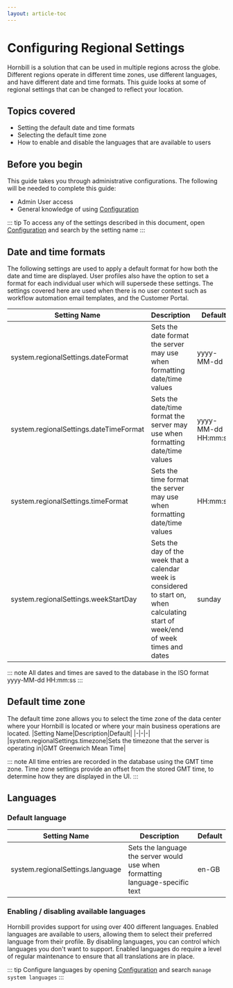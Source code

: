 ```yaml
---
layout: article-toc
---
```

# Configuring Regional Settings
Hornbill is a solution that can be used in multiple regions across the globe. Different regions operate in different time zones, use different languages, and have different date and time formats. This guide looks at some of regional settings that can be changed to reflect your location.

## Topics covered
* Setting the default date and time formats
* Selecting the default time zone
* How to enable and disable the languages that are available to users

## Before you begin
This guide takes you through administrative configurations.  The following will be needed to complete this guide:
* Admin User access
* General knowledge of using [Configuration](/esp-config/getting-started/using-configuration)

::: tip
To access any of the settings described in this document, open [Configuration](/esp-config/getting-started/using-configuration) and search by the setting name 
:::

## Date and time formats
The following settings are used to apply a default format for how both the date and time are displayed.  User profiles also have the option to set a format for each individual user which will supersede these settings.  The settings covered here are used when there is no user context such as workflow automation email templates, and the Customer Portal.

|Setting Name|Description|Default|
|-|-|-|
|system.regionalSettings.dateFormat|Sets the date format the server may use when formatting date/time values|yyyy-MM-dd|
|system.regionalSettings.dateTimeFormat|Sets the date/time format the server may use when formatting date/time values|yyyy-MM-dd HH:mm:ss|
|system.regionalSettings.timeFormat|Sets the time format the server may use when formatting date/time values|HH:mm:ss|
|system.regionalSettings.weekStartDay|Sets the day of the week that a calendar week is considered to start on, when calculating start of week/end of week times and dates|sunday|

::: note
All dates and times are saved to the database in the ISO format yyyy-MM-dd HH:mm:ss
:::

## Default time zone
The default time zone allows you to select the time zone of the data center where your Hornbill is located or where your main business operations are located.
|Setting Name|Description|Default|
|-|-|-|
|system.regionalSettings.timezone|Sets the timezone that the server is operating in|GMT Greenwich Mean Time|

::: note
All time entries are recorded in the database using the GMT time zone.  Time zone settings provide an offset from the stored GMT time, to determine how they are displayed in the UI. 
:::

## Languages

### Default language
|Setting Name|Description|Default|
|-|-|-|
|system.regionalSettings.language|Sets the language the server would use when formatting language-specific text|en-GB|

### Enabling / disabling available languages
Hornbill provides support for using over 400 different languages.  Enabled languages are available to users, allowing them to select their preferred language from their profile.  By disabling languages, you can control which languages you don't want to support. Enabled languages do require a level of regular maintenance to ensure that all translations are in place.

::: tip
Configure languages by opening [Configuration](/esp-config/getting-started/using-configuration) and search `manage system languages`
:::